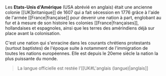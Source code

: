 Les **Etats-Unis d'Amérique** (USA abrévié en anglais) était une ancienne colonie [[UK|britanique]] de 1607 qui a fait sécession en 1776 grâce à l'aide de l'armée [[France|française]] pour devenir une nation à part, englobant au fur et à mesure de son histoire les colonies [[France|françaises]], hollandaises et espagnoles, ainsi que les terres des amérindiens déjà sur place avant la colonisation.

C'est une nation qui s'enracine dans les courants chrétiens protestants (surtout baptistes) de l'époque suite à notamment de l'immigration de toutes les nations européennes.
Elle est depuis le 20eme siècle la nation la plus puissante du monde.
>La langue officielle est restée l'[[UK#L'anglais (langue)|anglais]]